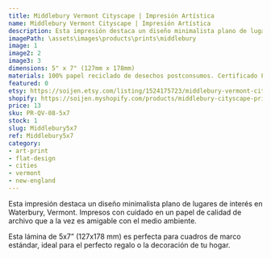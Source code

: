 ```yaml
---
title: Middlebury Vermont Cityscape | Impresión Artística
name: Middlebury Vermont Cityscape | Impresión Artística
description: Esta impresión destaca un diseño minimalista plano de lugares de interés en Middlebury, Vermont. Impresos con cuidado en un papel de calidad de archivo que a la vez es amigable con el medio ambiente.
imagePath: \assets\images\products\prints\middlebury
image: 1
image2: 2
image3: 3
dimensions: 5" x 7" (127mm x 178mm)
materials: 100% papel reciclado de desechos postconsumos. Certificado FSC.
featured: 0
etsy: https://soijen.etsy.com/listing/1524175723/middlebury-vermont-cityscape-art-print?utm_source=Copy&utm_medium=ListingManager&utm_campaign=Share&utm_term=so.lmsm&share_time=1695260375500
shopify: https://soijen.myshopify.com/products/middlebury-cityscape-print
price: 13
sku: PR-QV-08-5x7
stock: 1
slug: Middlebury5x7
ref: Middlebury5x7
category:
- art-print
- flat-design
- cities
- vermont
- new-england
---
```

Esta impresión destaca un diseño minimalista plano de lugares de interés en Waterbury, Vermont. Impresos con cuidado en un papel de calidad de archivo que a la vez es amigable con el medio ambiente.

Esta lámina de 5x7” (127x178 mm) es perfecta para cuadros de marco estándar, ideal para el perfecto regalo o la decoración de tu hogar.
